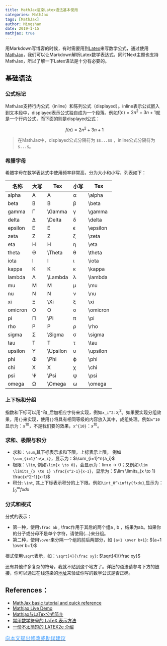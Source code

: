 ```yaml
---
title: MathJax渲染Latex语法基本使用
categories: MathJax
tags: [MathJax]
author: Mingshan
date: 2019-1-15
mathjax: true
---
```


用Markdown写博客的时候，有时需要用到[Latex](https://www.latex-project.org/)来写数学公式，通过使用[MathJax](https://www.mathjax.org)，我们可以让Markdown解析Latex数学表达式，同时Next主题也支持MathJax，所以了解一下Latex语法是十分有必要的。

<!-- more -->

## 基础语法

### 公式标记

MathJax支持行内公式（inline）和陈列公式（displayed）。inline表示公式嵌入到文本段中，displayed表示公式独自成为一个段落。例如$f(n)=2n^2+3n+1$就是一个行内公式，而下面的则是displayed公式：

$$f(n)=2n^2+3n+1$$

> 在MathJax中，displayed公式分隔符为 `$$...$$` ，inline公式分隔符为`$...$`。

### 希腊字母

希腊字母在数学表达式中使用频率非常高，分为大小和小写，列表如下：

名称 |   大写  | Tex |  小写 | Tex
---|---|---|---|---
alpha    |    A   |     A     |     α    |   \alpha
beta     |    B   |     B     |     β    |   \beta
gamma    |    Γ   |   \Gamma  |     γ    |   \gamma
delta    |    Δ   |   \Delta  |     δ    |   \delta
epsilon  |    E   |     E     |     ϵ    |   \epsilon
zeta     |    Z   |     Z     |     ζ    |   \zeta
eta      |    H   |     H     |     η    |   \eta
theta    |    Θ   |   \Theta  |     θ    |   \theta
iota     |    I   |     I     |     ι    |   \iota
kappa    |    K   |     K     |     κ    |   \kappa
lambda   |    Λ   |  \Lambda  |     λ    |   \lambda
mu       |    M   |     M     |     μ    |   \mu
nu       |    N   |     N     |     ν    |   \nu
xi       |    Ξ   |    \Xi    |     ξ    |   \xi
omicron  |    O   |     O     |     ο    |   \omicron
pi       |    Π   |    \Pi    |     π    |   \pi
rho      |    P   |     P     |     ρ    |   \rho
sigma    |    Σ   |   \Sigma  |     σ    |   \sigma
tau      |    T   |     T     |     τ    |   \tau
upsilon  |    Υ   |  \Upsilon |     υ    |   \upsilon
phi      |    Φ   |    \Phi   |     ϕ    |   \phi
chi      |    X   |     X     |     χ    |   \chi
psi      |    Ψ   |    \Psi   |     ψ    |   \psi
omega    |    Ω   |   \Omega  |     ω    | \omega 


### 上下标和分组
指数和下标可以用`^`和`_`后加相应字符来实现，例如`x_i^2`: $x_i^2$。如果要实现分组效果，用`{}`来实现，使用`{}`将具有相同等级的内容放入其中，成组处理。例如`x^10`显示为：$x^10$，不是我们要的效果，`x^{10}`：$x^{10}$。

### 求和、极限与积分

- 求和：`\sum`,其下标表示求和下限，上标表示上限。 例如`\sum_{i=1}^n{a_i}`，显示为：$\sum_{i=1}^n{a_i}$
- 极限：`\lim`, 例如`\lim{x \to 0}`，会显示为：$\lim{x \to 0}$；又例如`\lim \limits_{x \to 1} \frac{x^2-1}{x-1}`，显示为：$\lim \limits_{x \to 1} \frac{x^2-1}{x-1}$
- 积分:  `\int`, 其上下标表示积分的上下限。例如`\int_0^\infty{fxdx}`,显示为：$\int_0^\infty{fxdx}$

### 分式和根式

分式的表示：

- 第一种，使用`\frac ab` , \frac作用于其后的两个组a , b ，结果为ab。如果你的分子或分母不是单个字符，请使用{...}来分组。
- 第二种，使用`\over`来分隔一个组的前后两部分，如 `{a+1 \over b+1}`: ${a+1 \over b+1}$

根式使用`\sqrt`表示，如：`\sqrt[4]{\frac xy}`: $\sqrt[4]{\frac xy}$


还有其他许多复杂的符号，我就不贴到这个地方了。详细的语法请参考下方的链接，你可以通过在线渲染的[地址](https://www.mathjax.org/#demo)来验证你写的数学公式是否正确。

## References：

- [MathJax basic tutorial and quick reference](https://math.meta.stackexchange.com/questions/5020/mathjax-basic-tutorial-and-quick-reference)
- [Mathjax Live Demo](https://www.mathjax.org/#demo)
- [Mathjax与LaTex公式简介](https://www.cnblogs.com/linxd/p/4955530.html)
- [常用数学符号的 LaTeX 表示方法](http://www.mohu.org/info/symbols/symbols.htm)
- [一份不太简短的 LATEX2e 介绍](http://www.mohu.org/info/lshort-cn.pdf)


[<font size=3 color="#409EFF">向本文提出修改或勘误建议</font>](https://github.com/mstao/mstao.github.io/blob/hexo/source/_posts/MathJax.md)